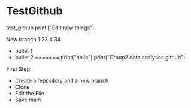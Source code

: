 # TestGithub

test_github
print ("Edit new things")

New branch 
1
23
4
34

* bullet 1
* bullet 2
=======
print("hello")
print("Group2 data analytics github")

First Step:

* Create a repository and a new branch
* Clone
* Edit the File
* Save
main
